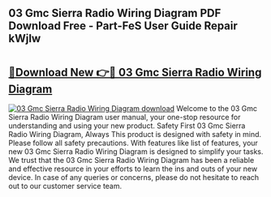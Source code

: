 ## 03 Gmc Sierra Radio Wiring Diagram PDF Download Free - Part-FeS User Guide Repair kWjIw

# <h2><a href="http://dfo49p.blite.top/?on=03+Gmc+Sierra+Radio+Wiring+Diagram">🔗Download New 👉🔴 03 Gmc Sierra Radio Wiring Diagram</a></h2>

[![03 Gmc Sierra Radio Wiring Diagram download](https://i.imgur.com/lujVjoI.png)](http://dfo49p.blite.top/?on=03+Gmc+Sierra+Radio+Wiring+Diagram)
Welcome to the 03 Gmc Sierra Radio Wiring Diagram user manual, your one-stop resource for understanding and using your new product. Safety First 03 Gmc Sierra Radio Wiring Diagram, Always This product is designed with safety in mind. Please follow all safety precautions. With features like list of features, your new 03 Gmc Sierra Radio Wiring Diagram is designed to simplify your tasks. We trust that the 03 Gmc Sierra Radio Wiring Diagram has been a reliable and effective resource in your efforts to learn the ins and outs of your new device. In case of any queries or concerns, please do not hesitate to reach out to our customer service team.
